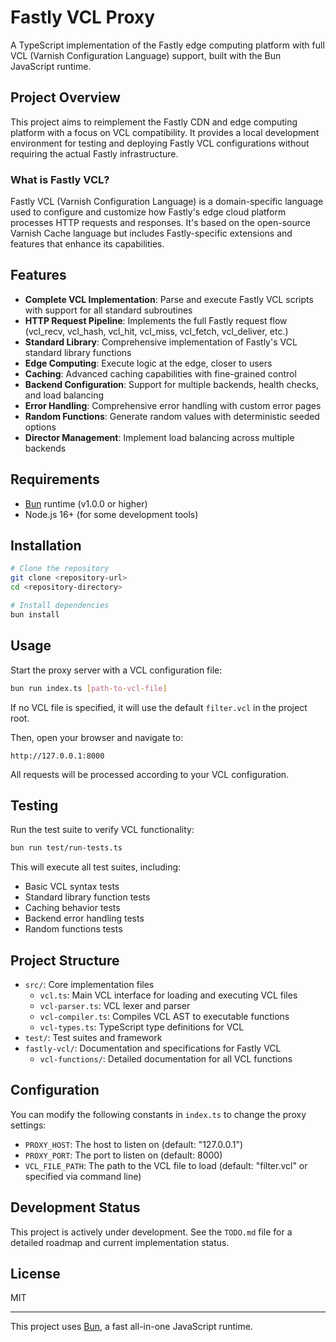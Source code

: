 # Fastly VCL Proxy

A TypeScript implementation of the Fastly edge computing platform with full VCL (Varnish Configuration Language) support, built with the Bun JavaScript runtime.

## Project Overview

This project aims to reimplement the Fastly CDN and edge computing platform with a focus on VCL compatibility. It provides a local development environment for testing and deploying Fastly VCL configurations without requiring the actual Fastly infrastructure.

### What is Fastly VCL?

Fastly VCL (Varnish Configuration Language) is a domain-specific language used to configure and customize how Fastly's edge cloud platform processes HTTP requests and responses. It's based on the open-source Varnish Cache language but includes Fastly-specific extensions and features that enhance its capabilities.

## Features

- **Complete VCL Implementation**: Parse and execute Fastly VCL scripts with support for all standard subroutines
- **HTTP Request Pipeline**: Implements the full Fastly request flow (vcl_recv, vcl_hash, vcl_hit, vcl_miss, vcl_fetch, vcl_deliver, etc.)
- **Standard Library**: Comprehensive implementation of Fastly's VCL standard library functions
- **Edge Computing**: Execute logic at the edge, closer to users
- **Caching**: Advanced caching capabilities with fine-grained control
- **Backend Configuration**: Support for multiple backends, health checks, and load balancing
- **Error Handling**: Comprehensive error handling with custom error pages
- **Random Functions**: Generate random values with deterministic seeded options
- **Director Management**: Implement load balancing across multiple backends

## Requirements

- [Bun](https://bun.sh) runtime (v1.0.0 or higher)
- Node.js 16+ (for some development tools)

## Installation

```bash
# Clone the repository
git clone <repository-url>
cd <repository-directory>

# Install dependencies
bun install
```

## Usage

Start the proxy server with a VCL configuration file:

```bash
bun run index.ts [path-to-vcl-file]
```

If no VCL file is specified, it will use the default `filter.vcl` in the project root.

Then, open your browser and navigate to:

```text
http://127.0.0.1:8000
```

All requests will be processed according to your VCL configuration.

## Testing

Run the test suite to verify VCL functionality:

```bash
bun run test/run-tests.ts
```

This will execute all test suites, including:

- Basic VCL syntax tests
- Standard library function tests
- Caching behavior tests
- Backend error handling tests
- Random functions tests

## Project Structure

- `src/`: Core implementation files
  - `vcl.ts`: Main VCL interface for loading and executing VCL files
  - `vcl-parser.ts`: VCL lexer and parser
  - `vcl-compiler.ts`: Compiles VCL AST to executable functions
  - `vcl-types.ts`: TypeScript type definitions for VCL
- `test/`: Test suites and framework
- `fastly-vcl/`: Documentation and specifications for Fastly VCL
  - `vcl-functions/`: Detailed documentation for all VCL functions

## Configuration

You can modify the following constants in `index.ts` to change the proxy settings:

- `PROXY_HOST`: The host to listen on (default: "127.0.0.1")
- `PROXY_PORT`: The port to listen on (default: 8000)
- `VCL_FILE_PATH`: The path to the VCL file to load (default: "filter.vcl" or specified via command line)

## Development Status

This project is actively under development. See the `TODO.md` file for a detailed roadmap and current implementation status.

## License

MIT

---

This project uses [Bun](https://bun.sh), a fast all-in-one JavaScript runtime.

